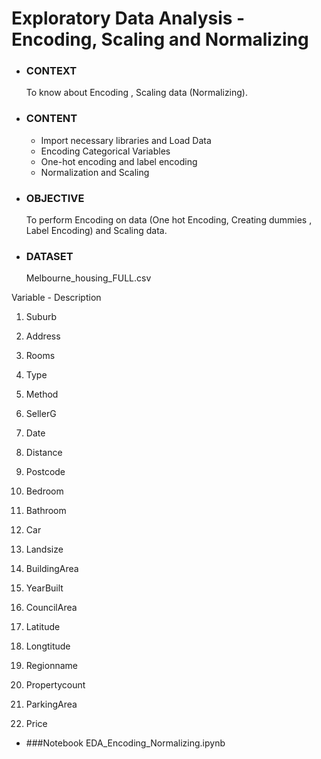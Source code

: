 #    Exploratory Data Analysis  - Encoding, Scaling and Normalizing

- ### CONTEXT
  To know about Encoding , Scaling data (Normalizing).

- ### CONTENT 

	- Import necessary libraries and Load Data
	- Encoding Categorical Variables 
	- One-hot encoding and label encoding 
	- Normalization and Scaling 

- ### OBJECTIVE
  To perform Encoding on data (One hot Encoding, Creating dummies , Label Encoding) and Scaling data.

- ### DATASET 
  Melbourne_housing_FULL.csv

Variable - Description 

1. Suburb 

2. Address
  
3. Rooms 

4. Type 

5. Method 

6. SellerG 

7. Date 

8. Distance 

9. Postcode 

10. Bedroom 

11. Bathroom 

12. Car 

13. Landsize 

14. BuildingArea 

15. YearBuilt

16. CouncilArea 

17. Latitude 

18. Longtitude 

19. Regionname 

20. Propertycount 

21. ParkingArea 

22. Price


- ###Notebook
  EDA_Encoding_Normalizing.ipynb
